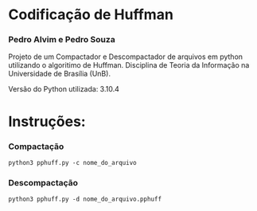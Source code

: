 # Codificação de Huffman

### Pedro Alvim e Pedro Souza

Projeto de um Compactador e Descompactador de arquivos em python utilizando o algoritimo de Huffman. Disciplina de Teoria da Informação na Universidade de Brasília (UnB).

Versão do Python utilizada: 3.10.4

# Instruções:

### Compactação
```
python3 pphuff.py -c nome_do_arquivo
```

### Descompactação
```
python3 pphuff.py -d nome_do_arquivo.pphuff
```
